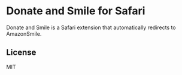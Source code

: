 # Donate and Smile for Safari

Donate and Smile is a Safari extension that automatically redirects to
AmazonSmile.

## License

MIT

